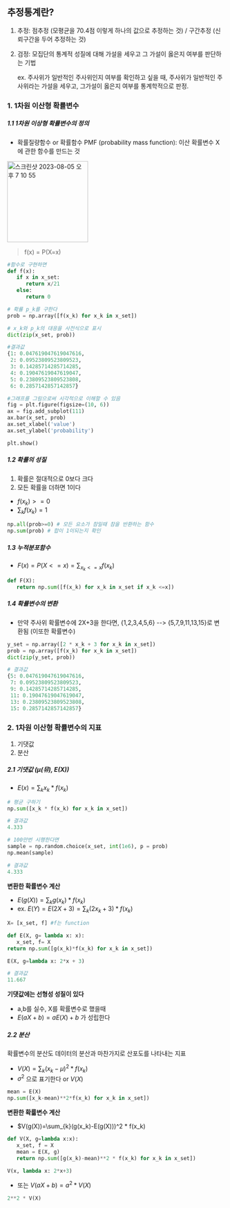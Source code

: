 ## 추정통계란?
1) 추정: 점추정 (모평균을 70.4점 이렇게 하나의 값으로 추정하는 것) / 구간추정 (신뢰구간을 두어 추정하는 것)
2) 검정: 모집단의 통계적 성질에 대해 가설을 세우고 그 가설이 옳은지 여부를 판단하는 기법

   ex. 주사위가 일반적인 주사위인지 여부를 확인하고 싶을 때, 주사위가 일반적인 주사위라는 가설을 세우고, 그가설이 옳은지 여부를 통계학적으로 판정.



### 1. 1차원 이산형 확률변수

##### 1.1 1차원 이상형 확률변수의 정의
- 확률질량함수 or 확률함수 PMF (probability mass function): 이산 확률변수 X에 관한 함수를 만드는 것

<img width="187" alt="스크린샷 2023-08-05 오후 7 10 55" src="https://github.com/hozyhozy/Statistics/assets/123252821/3bb318fb-3483-4643-9b7d-97c89b683b3e">

> f(x) = P(X=x)


``` python
#함수로 구현하면
def f(x):
   if x in x_set:
      return x/21
   else:
      return 0

# 확률 p_k를 구한다
prob = np.array([f(x_k) for x_k in x_set])

# x_k와 p_k의 대응을 사전식으로 표시
dict(zip(x_set, prob))

#결과값
{1: 0.047619047619047616,
 2: 0.09523809523809523,
 3: 0.14285714285714285,
 4: 0.19047619047619047,
 5: 0.23809523809523808,
 6: 0.2857142857142857}

#그래프를 그림으로써 시각적으로 이해할 수 있음
fig = plt.figure(figsize=(10, 6))
ax = fig.add_subplot(111)
ax.bar(x_set, prob)
ax.set_xlabel('value')
ax.set_ylabel('probability')

plt.show()
```


##### 1.2 확률의 성질

1. 확률은 절대적으로 0보다 크다
2. 모든 확률을 더하면 1이다

- $f(x_k) >= 0$
- $\sum_{k}f(x_k) = 1$


``` python
np.all(prob>=0) # 모든 요소가 참일때 참을 반환하는 함수
np.sum(prob) # 합이 1이되는지 확인
```


##### 1.3 누적분포함수

- $F(x)=P(X<=x)=\sum_{x_k<=x}f(x_k)$

``` python
def F(X):
   return np.sum([f(x_k) for x_k in x_set if x_k <=x])
```

##### 1.4 확률변수의 변환
- 만약 주사위 확률변수에 2X+3을 한다면, {1,2,3,4,5,6} --> {5,7,9,11,13,15}로 변환됨 (이또한 확률변수)

```python
y_set = np.array([2 * x_k + 3 for x_k in x_set])
prob = np.array([f(x_k) for x_k in x_set])
dict(zip(y_set, prob))

# 결과값
{5: 0.047619047619047616,
 7: 0.09523809523809523,
 9: 0.14285714285714285,
 11: 0.19047619047619047,
 13: 0.23809523809523808,
 15: 0.2857142857142857}
```

### 2. 1차원 이산형 확률변수의 지표
1) 기댓값
2) 분산

##### 2.1 기댓값 ($\mu$(뮤), $E(X)$)

- $E(x)=\sum_{k}x_k * f(x_k)$

``` python
# 평균 구하기
np.sum([x_k * f(x_k) for x_k in x_set])

# 결과값
4.333

# 100만번 시행한다면
sample = np.random.choice(x_set, int(1e6), p = prob)
np.mean(sample)

# 결과값
4.333
```

**변환한 확률변수 계산**
- $E(g(X)) = \sum_{k}g(x_k)*f(x_k)$
- ex. $E(Y)=E(2X+3)=\sum_{k}(2x_k+3) * f(x_k)$


``` python
X= [x_set, f] #f는 function

def E(X, g= lambda x: x):
   x_set, f= X
return np.sum([g(x_k)*f(x_k) for x_k in x_set])

E(X, g=lambda x: 2*x + 3)

# 결과값
11.667
```

**기댓값에는 선형성 성질이 있다**
- a,b를 실수, X를 확률변수로 했을때
- $E(aX+b)=aE(X)+b$ 가 성립한다


##### 2.2 분산
확률변수의 분산도 데이터의 분산과 마찬가지로 산포도를 나타내는 지표
- $V(X)=\sum_{k}(x_k-\mu)^2 * f(x_k)$
- $\sigma^2$ 으로 표기한다 or $V(X)$

``` python
mean = E(X)
np.sum([x_k-mean)**2*f(x_k) for x_k in x_set])
```


**변환한 확륣변수 계산**
- $V(g(X))=\sum_{k}(g(x_k)-E(g(X)))^2 * f(x_k)

  
``` python
def V(X, g=lambda x:x):
   x_set, f = X
   mean = E(X, g)
   return np.sum([g(x_k)-mean)**2 * f(x_k) for x_k in x_set])

V(x, lambda x: 2*x+3)
```
  
- 또는 $V(aX+b)=a^2*V(X)$

``` python
2**2 * V(X)
```
